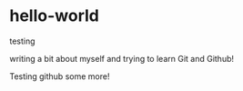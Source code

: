 # hello-world
testing

writing a bit about myself and trying to learn Git and Github!

Testing github some more!
